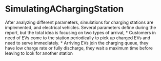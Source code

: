 # SimulatingAChargingStation
After analyzing different parameters, simulations for charging stations are implemented, and electrical vehicles. Several parameters define during the report, but the total idea is focusing on two types of arrival,  * Customers in need of EVs come to the station periodically to pick up charged EVs and need to serve immediately.  * Arriving EVs join the charging queue, they have low charge rate or fully discharge, they wait a maximum time before leaving to look for another station
